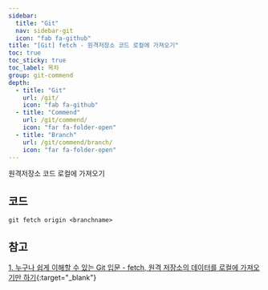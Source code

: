 ```yaml
---
sidebar:
  title: "Git"
  nav: sidebar-git
  icon: "fab fa-github"
title: "[Git] fetch - 원격저장소 코드 로컬에 가져오기"
toc: true
toc_sticky: true
toc_label: 목차
group: git-commend
depth: 
  - title: "Git"
    url: /git/
    icon: "fab fa-github"
  - title: "Commend"
    url: /git/commend/
    icon: "far fa-folder-open"
  - title: "Branch"
    url: /git/commend/branch/
    icon: "far fa-folder-open"
---
```

원격저장소 코드 로컬에 가져오기
## 코드
```
git fetch origin <branchname>
```


## 참고 
[<i class="fas fa-link"></i> 1. 누구나 쉽게 이해할 수 있는 Git 입문 - fetch, 원격 저장소의 데이터를 로컬에 가져오기만 하기](https://backlog.com/git-tutorial/kr/stepup/stepup3_2.html){:target="_blank"}
